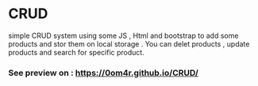 # CRUD
simple CRUD system using some JS , Html and bootstrap to add some products and stor them on local storage .
You can delet products , update products and search for specific product.
### See preview on : https://0om4r.github.io/CRUD/
